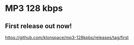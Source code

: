 # MP3 128 kbps

## First release out now!

https://github.com/klonspace/mp3-128kpbs/releases/tag/first
